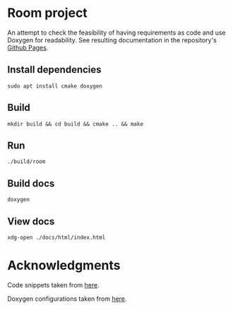 # Room project

An attempt to check the feasibility of having requirements as code and use Doxygen for readability.
See resulting documentation in the repository's [Github Pages](https://diasdm.github.io/doxygen-reqs-as-code/).

## Install dependencies

```
sudo apt install cmake doxygen
```

## Build

```
mkdir build && cd build && cmake .. && make
```

## Run

```
./build/room
```

## Build docs

```
doxygen
```

## View docs

```
xdg-open ./docs/html/index.html
```

# Acknowledgments

Code snippets taken from [here](https://www.programiz.com/cpp-programming/object-class).

Doxygen configurations taken from [here](https://stackoverflow.com/questions/537043/custom-tags-with-doxygen).
